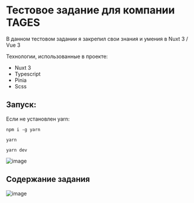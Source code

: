 # Тестовое задание для компании TAGES

В данном тестовом задании я закрепил свои знания и умения в Nuxt 3 / Vue 3

Технологии, использованные в проекте:
+ Nuxt 3
+ Typescript
+ Pinia
+ Scss

## Запуск:

Если не установлен yarn:
```
npm i -g yarn
```
```
yarn
```
```
yarn dev
```

![image](https://github.com/ivandnlv/tages-test/assets/91759945/98e52a38-60b3-4acd-b4c0-7e840315be85)

## Содержание задания
![image](https://github.com/ivandnlv/tages-test/assets/91759945/ce8f24bc-ed14-4aea-b39a-8a099c205c80)

